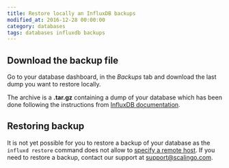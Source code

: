 ```yaml
---
title: Restore locally an InfluxDB backups
modified_at: 2016-12-28 00:00:00
category: databases
tags: databases influxdb backups
---
```


## Download the backup file

Go to your database dashboard, in the *Backups* tab and download the last dump
you want to restore locally.

The archive is a **.tar.gz** containing a dump of your database which has been
done following the instructions from [InfluxDB documentation](https://docs.influxdata.com/influxdb/v1.1/administration/backup_and_restore/).

## Restoring backup

It is not yet possible for you to restore a backup of your database as the `influxd restore` command
does not allow to [specify a remote host](https://docs.influxdata.com/influxdb/v1.1/administration/backup_and_restore/#restore).
If you need to restore a backup, contact our support at support@scalingo.com.
